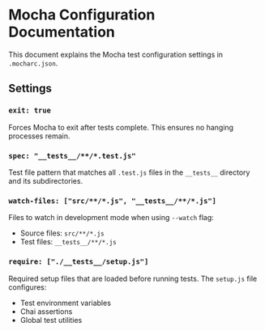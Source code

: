 # Mocha Configuration Documentation

This document explains the Mocha test configuration settings in `.mocharc.json`.

## Settings

### `exit: true`
Forces Mocha to exit after tests complete. This ensures no hanging processes remain.

### `spec: "__tests__/**/*.test.js"`
Test file pattern that matches all `.test.js` files in the `__tests__` directory and its subdirectories.

### `watch-files: ["src/**/*.js", "__tests__/**/*.js"]`
Files to watch in development mode when using `--watch` flag:
- Source files: `src/**/*.js`
- Test files: `__tests__/**/*.js`

### `require: ["./__tests__/setup.js"]`
Required setup files that are loaded before running tests. The `setup.js` file configures:
- Test environment variables
- Chai assertions
- Global test utilities 